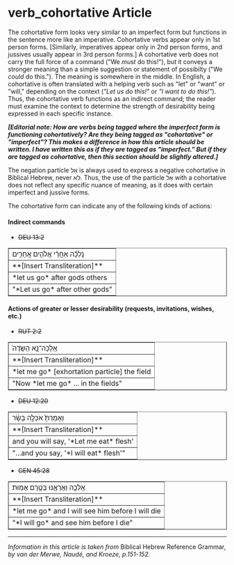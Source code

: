 # verb_cohortative Article
The cohortative form looks very similar to an imperfect form but functions in the sentence more like an imperative.  Cohortative verbs appear only in 1st person forms.  [Similarly, imperatives appear only in 2nd person forms, and jussives usually appear in 3rd person forms.]  A cohortative verb does not carry the full force of a command ("We *must* do this!"), but it conveys a stronger meaning than a simple suggestion or statement of possibilty ("We *could* do this.").  The meaning is somewhere in the middle.  In English, a cohortative is often translated with a helping verb such as "let" or "want" or "will," depending on the context (*"Let us do this!"* or *"I want to do this!"*).  Thus, the cohortative verb functions as an indirect command; the reader must examine the context to determine the strength of desirability being expressed in each specific instance.

***[Editorial note: How are verbs being tagged where the imperfect form is functioning cohortatively?  Are they being tagged as "cohortative" or "imperfect"?  This makes a difference in how this article should be written.  I have written this as if they are tagged as "imperfect."  But if they are tagged as cohortative, then this section should be slightly altered.]***

The negation particle אַל is always used to express a negative cohortative in Biblical Hebrew, never לֹא.  Thus, the use of the particle אַל with a cohortative does not reflect any specific nuance of meaning, as it does with certain imperfect and jussive forms.


The cohortative form can indicate any of the following kinds of actions:

#### Indirect commands

* ~~DEU 13:2~~
<table border="1" class="docutils">
<colgroup>
<col width="100%" />
</colgroup>
<tbody valign="top">
<tr class="row-odd"><td>נֵֽלְכָ֞ה אַחֲרֵ֨י אֱלֹהִ֧ים אֲחֵרִ֛ים</td>
</tr>
<tr class="row-even"><td>**[Insert Transliteration]**</td>
</tr>
<tr class="row-odd"><td>*let us go* after gods others</td>
</tr>
<tr class="row-even"><td>"*Let us go* after other gods"</td>
</tr>
</tbody>
</table>
 
#### Actions of greater or lesser desirability (requests, invitations, wishes, etc.)

* ~~RUT 2:2~~
<table border="1" class="docutils">
<colgroup>
<col width="100%" />
</colgroup>
<tbody valign="top">
<tr class="row-odd"><td>אֵֽלְכָה־נָּ֤א הַשָּׂדֶה֙</td>
</tr>
<tr class="row-even"><td>**[Insert Transliteration]**</td>
</tr>
<tr class="row-odd"><td>*let me go* [exhortation particle] the field</td>
</tr>
<tr class="row-even"><td>"Now *let me go* ... in the fields"</td>
</tr>
</tbody>
</table>

* ~~DEU 12:20~~
<table border="1" class="docutils">
<colgroup>
<col width="100%" />
</colgroup>
<tbody valign="top">
<tr class="row-odd"><td>וְאָמַרְתָּ֙ אֹכְלָ֣ה בָשָׂ֔ר</td>
</tr>
<tr class="row-even"><td>**[Insert Transliteration]**</td>
</tr>
<tr class="row-odd"><td>and you will say, '*Let me eat* flesh'</td>
</tr>
<tr class="row-even"><td>"...and you say, '*I will eat* flesh'"</td>
</tr>
</tbody>
</table>

* ~~GEN 45:28~~
<table border="1" class="docutils">
<colgroup>
<col width="100%" />
</colgroup>
<tbody valign="top">
<tr class="row-odd"><td>אֵֽלְכָ֥ה וְאֶרְאֶ֖נּוּ בְּטֶ֥רֶם אָמֽוּת׃</td>
</tr>
<tr class="row-even"><td>**[Insert Transliteration]**</td>
</tr>
<tr class="row-odd"><td>*let me go* and I will see him before I will die</td>
</tr>
<tr class="row-even"><td>"*I will go* and see him before I die"</td>
</tr>
</tbody>
</table>


----------------------------------

*Information in this article is taken from* Biblical Hebrew Reference Grammar, *by van der Merwe, Naudé, and Kroeze, p.151-152.*